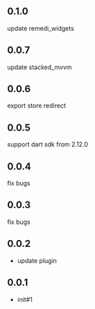 ## 0.1.0
update remedi_widgets

## 0.0.7
update stacked_mvvm

## 0.0.6
export store redirect

## 0.0.5
support dart sdk from 2.12.0

## 0.0.4
fix bugs

## 0.0.3
fix bugs

## 0.0.2

* update plugin

## 0.0.1

* init#1

